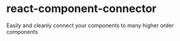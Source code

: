# react-component-connector
Easily and cleanly connect your components to many higher order components
